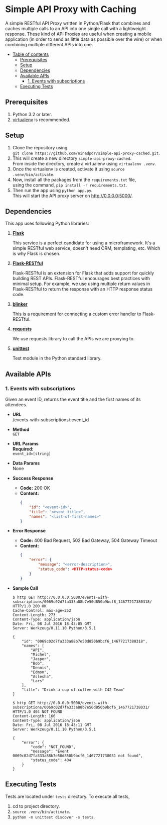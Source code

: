 # Simple API Proxy with Caching
A simple RESTful API Proxy written in Python/Flask that combines and caches multiple calls to an API into one single
call with a lightweight response. These kind of API Proxies are useful when creating a mobile application (in
order to send as little data as possible over the wire) or when combining multiple different APIs into one.


- [Table of contents](#)
	- [Prerequisites](#prerequisites)
	- [Setup](#setup)
	- [Dependencies](#dependencies)
	- [Available APIs](#available-apis)
		- [1. Events with subscriptions](#1-events-with-subscriptions)
	- [Executing Tests](#executing-tests)


## Prerequisites
 1. Python 3.2 or later.
 2. [virtualenv](https://virtualenv.pypa.io/en/stable/) is recommended.

## Setup
 1. Clone the repository using  
    `git clone https://github.com/ninadpdr/simple-api-proxy-cached.git`.
 2. This will create a new directory `simple-api-proxy-cached`.  
    From inside the directory, create a virtualenv using `virtualenv .venv`.
 3. Once the virtualenv is created, activate it using `source .venv/bin/activate`.
 4. Now, install all the packages from the `requirements.txt` file,  
    using the command, `pip install -r requirements.txt`.
 5. Then run the app using `python app.py`.  
    This will start the API proxy server on http://0.0.0.0:5000/.

## Dependencies
This app uses following Python libraries:

 1. **[Flask](http://flask.pocoo.org/docs/0.11/)**
 
    This service is a perfect candidate for using a microframework. It's a simple RESTful web service, doesn't
    need ORM, templating, etc. Which is why Flask is chosen.
 2. **[Flask-RESTful](http://flask-restful-cn.readthedocs.io/en/0.3.5/index.html)**
 
	Flask-RESTful is an extension for Flask that adds support for quickly building REST APIs. Flask-RESTful
	encourages best practices with minimal setup. For example, we use using multiple return values in
	Flask-RESTful to return the response with an HTTP response status code.
 3. **[blinker](https://pythonhosted.org/blinker/)**
 
	This is a requirement for connecting a custom error handler to Flask-RESTful.
 4. **[requests](http://docs.python-requests.org/en/master/)**
 
    We use requests library to call the APIs we are proxying to.
 5. **[unittest](https://docs.python.org/3.5/library/unittest.html)**
 
    Test module in the Python standard library.
    
## Available APIs

### 1. Events with subscriptions
Given an event ID, returns the event title and the first names of its attendees.

 - **URL**  
   /events-with-subscriptions/:event_id 
 - **Method**  
   `GET`
 - **URL Params**  
   **Required:**  
   `event_id=[string]`
 - **Data Params**  
   None
 - **Success Response**
	 - **Code:** 200 OK
	 - **Content:**  
       ```json
       {
           "id": "<event-id>",
           "title": "<event-title>",
           "names": "<list-of-first-names>"
       }
       ```
 - **Error Response**
	 - **Code:** 400 Bad Request, 502 Bad Gateway, 504 Gateway Timeout
	 - **Content:**  
       ```json
       {
           "error": {
               "message": "<error-description>", 
               "status_code": <HTTP-status-code>
           }
       }
       ```
 - **Sample Call**

   ```
   $ http GET http://0.0.0.0:5000/events-with-subscriptions/0069c02d7fa333a88b7e50d850b9bcf6_14677217380318/
   HTTP/1.0 200 OK
   Cache-Control: max-age=252
   Content-Length: 273
   Content-Type: application/json
   Date: Fri, 08 Jul 2016 18:43:05 GMT
   Server: Werkzeug/0.11.10 Python/3.5.1
   
   {
       "id": "0069c02d7fa333a88b7e50d850b9bcf6_14677217380318", 
       "names": [
           "API", 
           "Michel", 
           "Jasper", 
           "Bob", 
           "Dennis", 
           "Edmon", 
           "Aslesha", 
           "Lars"
       ], 
       "title": "Drink a cup of coffee with C42 Team"
   }
   
   $ http GET http://0.0.0.0:5000/events-with-subscriptions/0069c02d7fa333a88b7e50d850b9bcf6_1467721738031/
   HTTP/1.0 404 NOT FOUND
   Content-Length: 166
   Content-Type: application/json
   Date: Fri, 08 Jul 2016 18:43:11 GMT
   Server: Werkzeug/0.11.10 Python/3.5.1
   
   {
       "error": {
           "code": "NOT_FOUND", 
           "message": "Event 0069c02d7fa333a88b7e50d850b9bcf6_1467721738031 not found", 
           "status_code": 404
       }
   }
   ```

## Executing Tests
Tests are located under `tests` directory. To execute all tests,

 1. cd to project directory.
 2. `source .venv/bin/activate`.
 3. `python -m unittest discover -s tests`.
